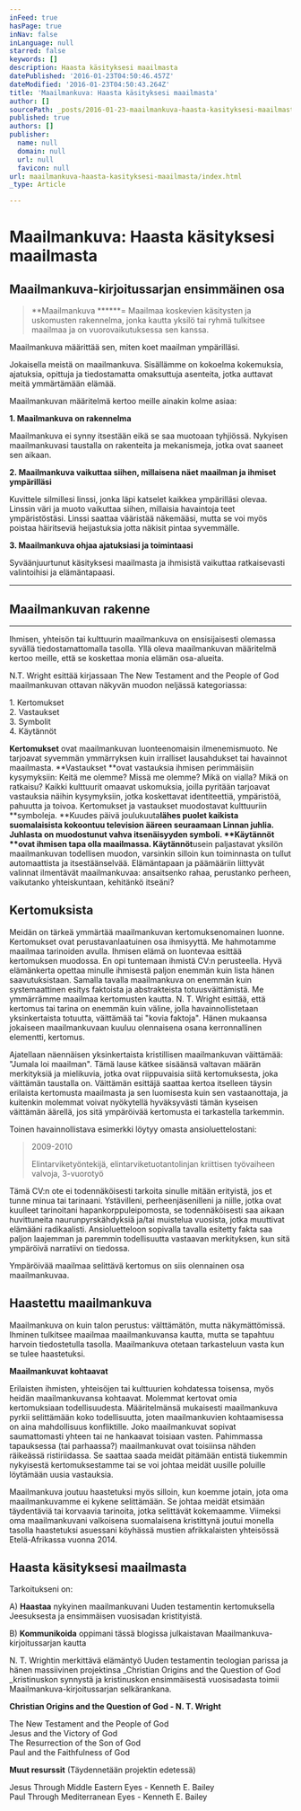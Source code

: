```yaml
---
inFeed: true
hasPage: true
inNav: false
inLanguage: null
starred: false
keywords: []
description: Haasta käsityksesi maailmasta
datePublished: '2016-01-23T04:50:46.457Z'
dateModified: '2016-01-23T04:50:43.264Z'
title: 'Maailmankuva: Haasta käsityksesi maailmasta'
author: []
sourcePath: _posts/2016-01-23-maailmankuva-haasta-kasityksesi-maailmasta.md
published: true
authors: []
publisher:
  name: null
  domain: null
  url: null
  favicon: null
url: maailmankuva-haasta-kasityksesi-maailmasta/index.html
_type: Article

---
```

# Maailmankuva: Haasta käsityksesi maailmasta

## Maailmankuva-kirjoitussarjan ensimmäinen osa

> **Maailmankuva ******= Maailmaa koskevien käsitysten ja uskomusten rakennelma, jonka kautta yksilö tai ryhmä tulkitsee maailmaa ja on vuorovaikutuksessa sen kanssa.

Maailmankuva määrittää sen, miten koet maailman ympärilläsi. 

Jokaisella meistä on maailmankuva. Sisällämme on kokoelma kokemuksia, ajatuksia, opittuja ja tiedostamatta omaksuttuja asenteita, jotka auttavat meitä ymmärtämään elämää.

Maailmankuvan määritelmä kertoo meille ainakin kolme asiaa:

**1\. Maailmankuva on rakennelma**

Maailmankuva ei synny itsestään eikä se saa muotoaan tyhjiössä. Nykyisen maailmankuvasi taustalla on rakenteita ja mekanismeja, jotka ovat saaneet sen aikaan.

**2\. Maailmankuva vaikuttaa siihen, millaisena näet maailman ja ihmiset ympärilläsi**

Kuvittele silmillesi linssi, jonka läpi katselet kaikkea ympärilläsi olevaa. Linssin väri ja muoto vaikuttaa siihen, millaisia havaintoja teet ympäristöstäsi. Linssi saattaa vääristää näkemääsi, mutta se voi myös poistaa häiritseviä heijastuksia jotta näkisit pintaa syvemmälle. 

[][0]

**3\. Maailmankuva ohjaa ajatuksiasi ja toimintaasi**

Syväänjuurtunut käsityksesi maailmasta ja ihmisistä vaikuttaa ratkaisevasti valintoihisi ja elämäntapaasi.

****

## Maailmankuvan rakenne

****

Ihmisen, yhteisön tai kulttuurin maailmankuva on ensisijaisesti olemassa syvällä tiedostamattomalla tasolla. Yllä oleva maailmankuvan määritelmä kertoo meille, että se koskettaa monia elämän osa-alueita.

N.T. Wright esittää kirjassaan The New Testament and the People of God maailmankuvan ottavan näkyvän muodon neljässä kategoriassa:

1\. Kertomukset   
2\. Vastaukset  
3\. Symbolit  
4\. Käytännöt

**Kertomukset** ovat maailmankuvan luonteenomaisin ilmenemismuoto. Ne tarjoavat syvemmän ymmärryksen kuin irralliset lausahdukset tai havainnot maailmasta. **Vastaukset **ovat vastauksia ihmisen perimmäisiin kysymyksiin: Keitä me olemme? Missä me olemme? Mikä on vialla? Mikä on ratkaisu? Kaikki kulttuurit omaavat uskomuksia, joilla pyritään tarjoavat vastauksia näihin kysymyksiin, jotka koskettavat identiteettiä, ympäristöä, pahuutta ja toivoa. Kertomukset ja vastaukset muodostavat kulttuuriin **symboleja. **Kuudes päivä joulukuuta****lähes puolet kaikista suomalaisista kokoontuu television ääreen seuraamaan Linnan juhlia. Juhlasta on muodostunut vahva itsenäisyyden symboli. **Käytännöt **ovat ihmisen tapa olla maailmassa. Käytännöt****usein paljastavat yksilön maailmankuvan todellisen muodon, varsinkin silloin kun toiminnasta on tullut automaattista ja itsestäänselvää.  Elämäntapaan ja päämääriin liittyvät valinnat ilmentävät maailmankuvaa: ansaitsenko rahaa, perustanko perheen, vaikutanko yhteiskuntaan, kehitänkö itseäni?

## Kertomuksista

Meidän on tärkeä ymmärtää maailmankuvan kertomuksenomainen luonne. Kertomukset ovat perustavanlaatuinen osa ihmisyyttä. Me hahmotamme maailmaa tarinoiden avulla. Ihmisen elämä on luontevaa esittää kertomuksen muodossa. En opi tuntemaan ihmistä CV:n perusteella. Hyvä elämänkerta opettaa minulle ihmisestä paljon enemmän kuin lista hänen saavutuksistaan. Samalla tavalla maailmankuva on enemmän kuin systemaattinen esitys faktoista ja abstrakteista totuusväittämistä. Me ymmärrämme maailmaa kertomusten kautta. N. T. Wright esittää, että kertomus tai tarina on enemmän kuin väline, jolla havainnollistetaan yksinkertaista totuutta, väittämää tai "kovia faktoja". Hänen mukaansa jokaiseen maailmankuvaan kuuluu olennaisena osana kerronnallinen elementti, kertomus.

Ajatellaan näennäisen yksinkertaista kristillisen maailmankuvan väittämää: "Jumala loi maailman". Tämä lause kätkee sisäänsä valtavan määrän merkityksiä ja mielikuvia, jotka ovat riippuvaisia siitä kertomuksesta, joka väittämän taustalla on. Väittämän esittäjä saattaa kertoa itselleen täysin erilaista kertomusta maailmasta ja sen luomisesta kuin sen vastaanottaja, ja kuitenkin molemmat voivat nyökytellä hyväksyvästi tämän kyseisen väittämän äärellä, jos sitä ympäröivää kertomusta ei tarkastella tarkemmin.

Toinen havainnollistava esimerkki löytyy omasta ansioluettelostani:

> 2009-2010 
> 
> Elintarviketyöntekijä, elintarviketuotantolinjan kriittisen työvaiheen valvoja, 3-vuorotyö

Tämä CV:n ote ei todennäköisesti tarkoita sinulle mitään erityistä, jos et tunne minua tai tarinaani. Ystävilleni, perheenjäsenilleni ja niille, jotka ovat kuulleet tarinoitani hapankorppuleipomosta, se todennäköisesti saa aikaan huvittuneita naurunpyrskähdyksiä ja/tai muistelua vuosista, jotka muuttivat elämääni radikaalisti. Ansioluetteloon sopivalla tavalla esitetty fakta saa paljon laajemman ja paremmin todellisuutta vastaavan merkityksen, kun sitä ympäröivä narratiivi on tiedossa.

Ympäröivää maailmaa selittävä kertomus on siis olennainen osa maailmankuvaa. 

## Haastettu maailmankuva

Maailmankuva on kuin talon perustus: välttämätön, mutta näkymättömissä. Ihminen tulkitsee maailmaa maailmankuvansa kautta, mutta se tapahtuu harvoin tiedostetulla tasolla. Maailmankuva otetaan tarkasteluun vasta kun se tulee haastetuksi. 

**Maailmankuvat kohtaavat**

Erilaisten ihmisten, yhteisöjen tai kulttuurien kohdatessa toisensa, myös heidän maailmankuvansa kohtaavat. Molemmat kertovat omia kertomuksiaan todellisuudesta. Määritelmänsä mukaisesti maailmankuva pyrkii selittämään koko todellisuutta, joten maailmankuvien kohtaamisessa on aina mahdollisuus konfliktille. Joko maailmankuvat sopivat saumattomasti yhteen tai ne hankaavat toisiaan vasten. Pahimmassa tapauksessa (tai parhaassa?) maailmankuvat ovat toisiinsa nähden räikeässä ristiriidassa. Se saattaa saada meidät pitämään entistä tiukemmin nykyisestä kertomuksestamme tai se voi johtaa meidät uusille poluille löytämään uusia vastauksia.

Maailmankuva joutuu haastetuksi myös silloin, kun koemme jotain, jota oma maailmankuvamme ei kykene selittämään. Se johtaa meidät etsimään täydentäviä tai korvaavia tarinoita, jotka selittävät kokemaamme. Viimeksi oma maailmankuvani valkoisena suomalaisena kristittynä joutui monella tasolla haastetuksi asuessani köyhässä mustien afrikkalaisten yhteisössä Etelä-Afrikassa vuonna 2014\. 

## Haasta käsityksesi maailmasta

Tarkoitukseni on: 

A) **Haastaa** nykyinen maailmankuvani Uuden testamentin kertomuksella Jeesuksesta ja ensimmäisen vuosisadan kristityistä. 

B) **Kommunikoida** oppimani tässä blogissa julkaistavan Maailmankuva-kirjoitussarjan kautta

N. T. Wrightin merkittävä elämäntyö Uuden testamentin teologian parissa ja hänen massiivinen projektinsa _Christian Origins and the Question of God _kristinuskon synnystä ja kristinuskon ensimmäisestä vuosisadasta toimii Maailmankuva-kirjoitussarjan selkärankana.

**Christian Origins and the Question of God - N. T. Wright**

The New Testament and the People of God  
Jesus and the Victory of God  
The Resurrection of the Son of God  
Paul and the Faithfulness of God

**Muut resurssit** (Täydennetään projektin edetessä)

Jesus Through Middle Eastern Eyes - Kenneth E. Bailey  
Paul Through Mediterranean Eyes - Kenneth E. Bailey

[0]: https://fi.wikipedia.org/wiki/Aurinkolasit